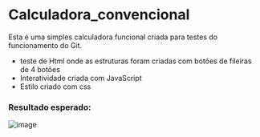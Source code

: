 # Calculadora_convencional
Esta é uma simples calculadora funcional criada para testes do funcionamento do Git.

<ul>
  <li>
    teste de Html onde as estruturas foram criadas com botões de fileiras de 4 botões
  </li>
  <li> Interatividade criada com JavaScript </li>
  <li> Estilo criado com css </li>
</ul>


<h3> Resultado esperado: </h3>

![image](https://github.com/DanielProgrammer64/Calculadora_convencional/assets/103775773/05e3496d-4196-4de7-b669-caf4d78cf591)
